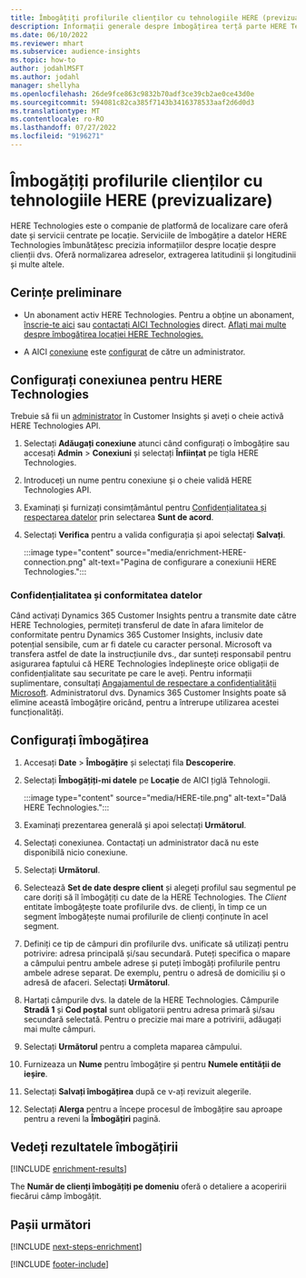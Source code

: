 ```yaml
---
title: Îmbogățiți profilurile clienților cu tehnologiile HERE (previzualizare)
description: Informații generale despre îmbogățirea terță parte HERE Technologies.
ms.date: 06/10/2022
ms.reviewer: mhart
ms.subservice: audience-insights
ms.topic: how-to
author: jodahlMSFT
ms.author: jodahl
manager: shellyha
ms.openlocfilehash: 26de9fce863c9832b70adf3ce39cb2ae0ce43d0e
ms.sourcegitcommit: 594081c82ca385f7143b3416378533aaf2d6d0d3
ms.translationtype: MT
ms.contentlocale: ro-RO
ms.lasthandoff: 07/27/2022
ms.locfileid: "9196271"
---
```

# <a name="enrich-customer-profiles-with-here-technologies-preview"></a>Îmbogățiți profilurile clienților cu tehnologiile HERE (previzualizare)

HERE Technologies este o companie de platformă de localizare care oferă date și servicii centrate pe locație. Serviciile de îmbogățire a datelor HERE Technologies îmbunătățesc precizia informațiilor despre locație despre clienții dvs. Oferă normalizarea adreselor, extragerea latitudinii și longitudinii și multe altele.

## <a name="prerequisites"></a>Cerințe preliminare

- Un abonament activ HERE Technologies. Pentru a obține un abonament, [înscrie-te aici](https://developer.here.com/sign-up?utm_medium=referral&utm_source=Microsoft-Dynamics-CI&create=Freemium-Basic) sau [contactați AICI Technologies](https://developer.here.com/help?utm_medium=referral&utm_source=Microsoft-Dynamics-CI#how-can-we-help-you) direct. [Aflați mai multe despre îmbogățirea locației HERE Technologies.](https://developer.here.com/location-enrichment?cid=Dev-MicrosoftDynamics-DB-0-Dev-&utm_source=MicrosoftDynamics&utm_medium=referral&utm_campaign=Online_Dev_ReferralMicrosoft)

- A AICI [conexiune](connections.md) este [configurat](#configure-the-connection-for-here-technologies) de către un administrator.

## <a name="configure-the-connection-for-here-technologies"></a>Configurați conexiunea pentru HERE Technologies

Trebuie să fii un [administrator](permissions.md#admin) în Customer Insights și aveți o cheie activă HERE Technologies API.

1. Selectați **Adăugați conexiune** atunci când configurați o îmbogățire sau accesați **Admin** > **Conexiuni** și selectați **Înființat** pe tigla HERE Technologies.

1. Introduceți un nume pentru conexiune și o cheie validă HERE Technologies API.

1. Examinați și furnizați consimțământul pentru [Confidențialitatea și respectarea datelor](#data-privacy-and-compliance) prin selectarea **Sunt de acord**.

1. Selectați **Verifica** pentru a valida configurația și apoi selectați **Salvați**.

   :::image type="content" source="media/enrichment-HERE-connection.png" alt-text="Pagina de configurare a conexiunii HERE Technologies.":::

### <a name="data-privacy-and-compliance"></a>Confidențialitatea și conformitatea datelor

Când activați Dynamics 365 Customer Insights pentru a transmite date către HERE Technologies, permiteți transferul de date în afara limitelor de conformitate pentru Dynamics 365 Customer Insights, inclusiv date potențial sensibile, cum ar fi datele cu caracter personal. Microsoft va transfera astfel de date la instrucțiunile dvs., dar sunteți responsabil pentru asigurarea faptului că HERE Technologies îndeplinește orice obligații de confidențialitate sau securitate pe care le aveți. Pentru informații suplimentare, consultați [Angajamentul de respectare a confidențialității Microsoft](https://go.microsoft.com/fwlink/?linkid=396732).
Administratorul dvs. Dynamics 365 Customer Insights poate să elimine această îmbogățire oricând, pentru a întrerupe utilizarea acestei funcționalități.

## <a name="configure-the-enrichment"></a>Configurați îmbogățirea

1. Accesați **Date** > **Îmbogățire** și selectați fila **Descoperire**.

1. Selectați **Îmbogățiți-mi datele** pe **Locație** de AICI țiglă Tehnologii.

   :::image type="content" source="media/HERE-tile.png" alt-text="Dală HERE Technologies.":::

1. Examinați prezentarea generală și apoi selectați **Următorul**.

1. Selectați conexiunea. Contactați un administrator dacă nu este disponibilă nicio conexiune.

1. Selectați **Următorul**.

1. Selectează **Set de date despre client** și alegeți profilul sau segmentul pe care doriți să îl îmbogățiți cu date de la HERE Technologies. The *Client* entitate îmbogățește toate profilurile dvs. de clienți, în timp ce un segment îmbogățește numai profilurile de clienți conținute în acel segment.

1. Definiți ce tip de câmpuri din profilurile dvs. unificate să utilizați pentru potrivire: adresa principală și/sau secundară. Puteți specifica o mapare a câmpului pentru ambele adrese și puteți îmbogăți profilurile pentru ambele adrese separat. De exemplu, pentru o adresă de domiciliu și o adresă de afaceri. Selectați **Următorul**.

1. Hartați câmpurile dvs. la datele de la HERE Technologies. Câmpurile **Stradă 1** și **Cod poștal** sunt obligatorii pentru adresa primară și/sau secundară selectată. Pentru o precizie mai mare a potrivirii, adăugați mai multe câmpuri.

1. Selectați **Următorul** pentru a completa maparea câmpului.

1. Furnizeaza un **Nume** pentru îmbogățire și pentru **Numele entității de ieșire**.

1. Selectați **Salvați îmbogățirea** după ce v-ați revizuit alegerile.

1. Selectați **Alerga** pentru a începe procesul de îmbogățire sau aproape pentru a reveni la **Îmbogățiri** pagină.

## <a name="view-enrichment-results"></a>Vedeți rezultatele îmbogățirii

[!INCLUDE [enrichment-results](includes/enrichment-results.md)]

The **Număr de clienți îmbogățiți pe domeniu** oferă o detaliere a acoperirii fiecărui câmp îmbogățit.

## <a name="next-steps"></a>Pașii următori

[!INCLUDE [next-steps-enrichment](includes/next-steps-enrichment.md)]

[!INCLUDE [footer-include](includes/footer-banner.md)]
